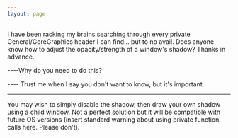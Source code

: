 ```yaml
---
layout: page
---
```


I have been racking my brains searching through every private General/CoreGraphics header I can find... but to no avail.  Does anyone know how to adjust the opacity/strength of a window's shadow?  Thanks in advance.

----Why do you need to do this?

---- Trust me when I say you don't want to know, but it's important.

---- 

You may wish to simply disable the shadow, then draw your own shadow using a child window.
Not a perfect solution but it will be compatible with future OS versions (insert standard warning about using private function calls here. Please don't).